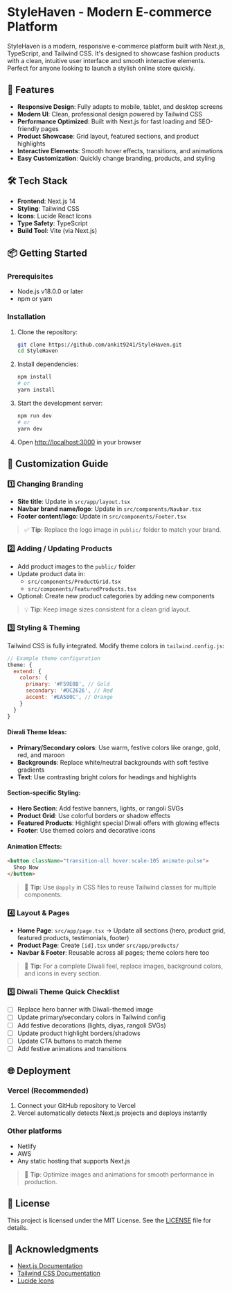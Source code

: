 # StyleHaven - Modern E-commerce Platform

StyleHaven is a modern, responsive e-commerce platform built with Next.js, TypeScript, and Tailwind CSS. It's designed to showcase fashion products with a clean, intuitive user interface and smooth interactive elements. Perfect for anyone looking to launch a stylish online store quickly.

## 🚀 Features

- **Responsive Design**: Fully adapts to mobile, tablet, and desktop screens
- **Modern UI**: Clean, professional design powered by Tailwind CSS
- **Performance Optimized**: Built with Next.js for fast loading and SEO-friendly pages
- **Product Showcase**: Grid layout, featured sections, and product highlights
- **Interactive Elements**: Smooth hover effects, transitions, and animations
- **Easy Customization**: Quickly change branding, products, and styling

## 🛠️ Tech Stack

- **Frontend**: Next.js 14
- **Styling**: Tailwind CSS
- **Icons**: Lucide React Icons
- **Type Safety**: TypeScript
- **Build Tool**: Vite (via Next.js)

## 📦 Getting Started

### Prerequisites
- Node.js v18.0.0 or later
- npm or yarn

### Installation

1. Clone the repository:
   ```bash
   git clone https://github.com/ankit9241/StyleHaven.git
   cd StyleHaven
   ```

2. Install dependencies:
   ```bash
   npm install
   # or
   yarn install
   ```

3. Start the development server:
   ```bash
   npm run dev
   # or
   yarn dev
   ```

4. Open [http://localhost:3000](http://localhost:3000) in your browser

## 🎨 Customization Guide

### 1️⃣ Changing Branding
- **Site title**: Update in `src/app/layout.tsx`
- **Navbar brand name/logo**: Update in `src/components/Navbar.tsx`
- **Footer content/logo**: Update in `src/components/Footer.tsx`

> ✅ **Tip**: Replace the logo image in `public/` folder to match your brand.

### 2️⃣ Adding / Updating Products
- Add product images to the `public/` folder
- Update product data in:
  - `src/components/ProductGrid.tsx`
  - `src/components/FeaturedProducts.tsx`
- Optional: Create new product categories by adding new components

> 💡 **Tip**: Keep image sizes consistent for a clean grid layout.

### 3️⃣ Styling & Theming
Tailwind CSS is fully integrated. Modify theme colors in `tailwind.config.js`:

```js
// Example theme configuration
theme: {
  extend: {
    colors: {
      primary: '#F59E0B', // Gold
      secondary: '#DC2626', // Red
      accent: '#EA580C', // Orange
    }
  }
}
```

#### Diwali Theme Ideas:
- **Primary/Secondary colors**: Use warm, festive colors like orange, gold, red, and maroon
- **Backgrounds**: Replace white/neutral backgrounds with soft festive gradients
- **Text**: Use contrasting bright colors for headings and highlights

#### Section-specific Styling:
- **Hero Section**: Add festive banners, lights, or rangoli SVGs
- **Product Grid**: Use colorful borders or shadow effects
- **Featured Products**: Highlight special Diwali offers with glowing effects
- **Footer**: Use themed colors and decorative icons

#### Animation Effects:
```html
<button className="transition-all hover:scale-105 animate-pulse">
  Shop Now
</button>
```

> 🎨 **Tip**: Use `@apply` in CSS files to reuse Tailwind classes for multiple components.

### 4️⃣ Layout & Pages
- **Home Page**: `src/app/page.tsx` → Update all sections (hero, product grid, featured products, testimonials, footer)
- **Product Page**: Create `[id].tsx` under `src/app/products/`
- **Navbar & Footer**: Reusable across all pages; theme colors here too

> 🔑 **Tip**: For a complete Diwali feel, replace images, background colors, and icons in every section.

### 5️⃣ Diwali Theme Quick Checklist
- [ ] Replace hero banner with Diwali-themed image
- [ ] Update primary/secondary colors in Tailwind config
- [ ] Add festive decorations (lights, diyas, rangoli SVGs)
- [ ] Update product highlight borders/shadows
- [ ] Update CTA buttons to match theme
- [ ] Add festive animations and transitions

## 🌐 Deployment

### Vercel (Recommended)
1. Connect your GitHub repository to Vercel
2. Vercel automatically detects Next.js projects and deploys instantly

### Other platforms
- Netlify
- AWS
- Any static hosting that supports Next.js

> 🔑 **Tip**: Optimize images and animations for smooth performance in production.

## 📝 License
This project is licensed under the MIT License. See the [LICENSE](LICENSE) file for details.

## 🙏 Acknowledgments
- [Next.js Documentation](https://nextjs.org/docs)
- [Tailwind CSS Documentation](https://tailwindcss.com/docs)
- [Lucide Icons](https://lucide.dev/)
